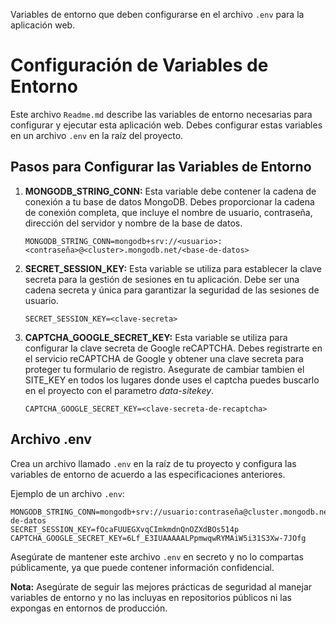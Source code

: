 Variables de entorno que deben configurarse en el archivo `.env` para la aplicación web.

# Configuración de Variables de Entorno

Este archivo `Readme.md` describe las variables de entorno necesarias para configurar y ejecutar esta aplicación web. Debes configurar estas variables en un archivo `.env` en la raíz del proyecto.

## Pasos para Configurar las Variables de Entorno

1. **MONGODB_STRING_CONN:** Esta variable debe contener la cadena de conexión a tu base de datos MongoDB. Debes proporcionar la cadena de conexión completa, que incluye el nombre de usuario, contraseña, dirección del servidor y nombre de la base de datos.

   ```plaintext
   MONGODB_STRING_CONN=mongodb+srv://<usuario>:<contraseña>@<cluster>.mongodb.net/<base-de-datos>
   ```
2. **SECRET_SESSION_KEY:** Esta variable se utiliza para establecer la clave secreta para la gestión de sesiones en tu aplicación. Debe ser una cadena secreta y única para garantizar la seguridad de las sesiones de usuario.

   ```plaintext
   SECRET_SESSION_KEY=<clave-secreta>
   ```
3. **CAPTCHA_GOOGLE_SECRET_KEY:** Esta variable se utiliza para configurar la clave secreta de Google reCAPTCHA. Debes registrarte en el servicio reCAPTCHA de Google y obtener una clave secreta para proteger tu formulario de registro. Asegurate de cambiar tambien el SITE_KEY en todos los lugares donde uses el captcha puedes buscarlo en el proyecto con el parametro *data-sitekey*.

   ```plaintext
   CAPTCHA_GOOGLE_SECRET_KEY=<clave-secreta-de-recaptcha>
   ```

## Archivo .env

Crea un archivo llamado `.env` en la raíz de tu proyecto y configura las variables de entorno de acuerdo a las especificaciones anteriores.

Ejemplo de un archivo `.env`:

```plaintext
MONGODB_STRING_CONN=mongodb+srv://usuario:contraseña@cluster.mongodb.net/base-de-datos
SECRET_SESSION_KEY=fOcaFUUEGXvqCImkmdnQnOZXdBOs514p
CAPTCHA_GOOGLE_SECRET_KEY=6Lf_E3IUAAAAALPpmwqwRYMAiW5i31S3Xw-7JOfg
```

Asegúrate de mantener este archivo `.env` en secreto y no lo compartas públicamente, ya que puede contener información confidencial.

**Nota:** Asegúrate de seguir las mejores prácticas de seguridad al manejar variables de entorno y no las incluyas en repositorios públicos ni las expongas en entornos de producción.
